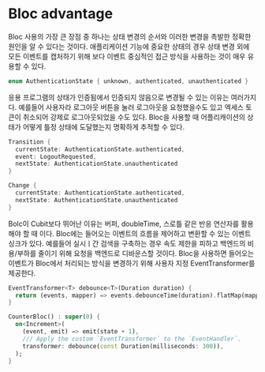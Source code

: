 # Bloc advantage

Bloc 사용의 가장 큰 장점 중 하나는 상태 변경의 순서와 이러한 변경을 촉발한 정확한 원인을 알 수 있다는 것이다. 
애플리케이션 기능에 중요한 상태의 경우 상태 변경 외에 모든 이벤트를 캡처하기 위해 보다 이벤트 중심적인 접근 방식을 사용하는 것이 매우 유용할 수 있다.

```dart
enum AuthenticationState { unknown, authenticated, unauthenticated }
```

응용 프로그램의 상태가 인증됨에서 인증되지 않음으로 변경될 수 있는 이유는 여러가지다. 예를들어 사용자라 로그아웃 버튼을 눌러 로그아웃을 요청했을수도 있고 엑세스 토큰이 취소되어 강제로 로그아웃되었을 수도 있다. Bloc을 사용할 때 어플리캐이션의 상태가 어떻게 틀정 상태에 도달했는지 명확하게 추적할 수 있다.

```dart
Transition {
  currentState: AuthenticationState.authenticated,
  event: LogoutRequested,
  nextState: AuthenticationState.unauthenticated
}
```
```dart
Change {
  currentState: AuthenticationState.authenticated,
  nextState: AuthenticationState.unauthenticated
}

```

Bolc이 Cubit보다 뛰어난 이유는 버퍼, doubleTime, 스로틀 같은 반응 연산자를 활용해야 할 때 이다.
Bloc에는 들어오는 이벤트의 흐름을 제어하고 변환할 수 있는 이벤트 싱크가 있다.
예를들어 실시ㅣ간 검색을 구축하는 경우 속도 제한을 피하고 백엔드의 비용/부하를 줄이기 위해 요청을 백엔드로 디바운스할 것이다.
Bloc을 사용하면 들어오는 이벤트가 Bloc에서 처리되는 방식을 변경하기 위해 사용자 지정 EventTransformer를 제공한다.

```dart
EventTransformer<T> debounce<T>(Duration duration) {
  return (events, mapper) => events.debounceTime(duration).flatMap(mapper);
}

CounterBloc() : super(0) {
  on<Increment>(
    (event, emit) => emit(state + 1),
    /// Apply the custom `EventTransformer` to the `EventHandler`.
    transformer: debounce(const Duration(milliseconds: 300)),
  );
}
```